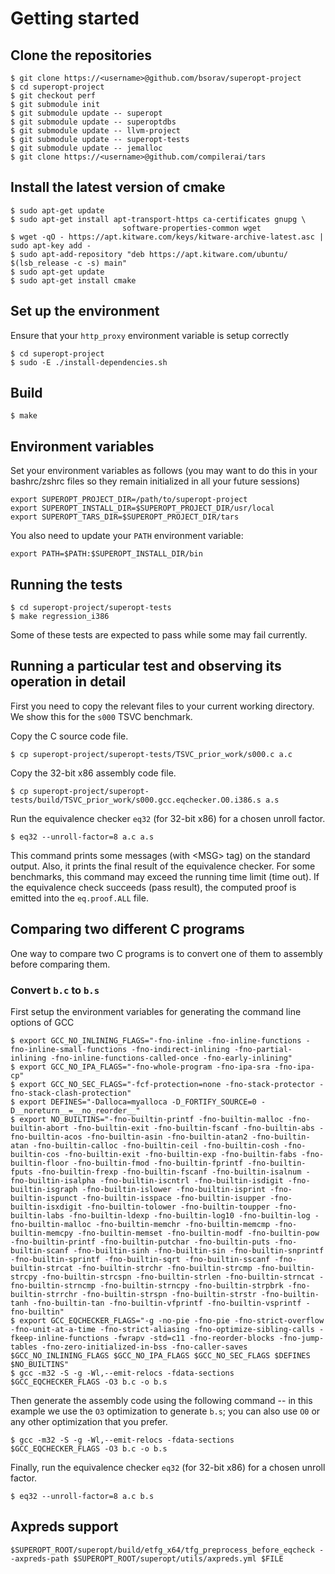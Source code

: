 # Getting started

## Clone the repositories
```
$ git clone https://<username>@github.com/bsorav/superopt-project
$ cd superopt-project
$ git checkout perf
$ git submodule init
$ git submodule update -- superopt
$ git submodule update -- superoptdbs
$ git submodule update -- llvm-project
$ git submodule update -- superopt-tests
$ git submodule update -- jemalloc
$ git clone https://<username>@github.com/compilerai/tars
```

## Install the latest version of cmake
```
$ sudo apt-get update
$ sudo apt-get install apt-transport-https ca-certificates gnupg \
                         software-properties-common wget
$ wget -qO - https://apt.kitware.com/keys/kitware-archive-latest.asc | sudo apt-key add -
$ sudo apt-add-repository "deb https://apt.kitware.com/ubuntu/ $(lsb_release -c -s) main"
$ sudo apt-get update
$ sudo apt-get install cmake
```

## Set up the environment
Ensure that your `http_proxy` environment variable is setup correctly
```
$ cd superopt-project
$ sudo -E ./install-dependencies.sh
```

## Build
```
$ make
```

## Environment variables
Set your environment variables as follows (you may want to do this in your bashrc/zshrc files so they remain initialized in all your future sessions)
```
export SUPEROPT_PROJECT_DIR=/path/to/superopt-project
export SUPEROPT_INSTALL_DIR=$SUPEROPT_PROJECT_DIR/usr/local
export SUPEROPT_TARS_DIR=$SUPEROPT_PROJECT_DIR/tars
```
You also need to update your `PATH` environment variable:
```
export PATH=$PATH:$SUPEROPT_INSTALL_DIR/bin
```

## Running the tests
```
$ cd superopt-project/superopt-tests
$ make regression_i386
```
Some of these tests are expected to pass while some may fail currently.

## Running a particular test and observing its operation in detail
First you need to copy the relevant files to your current working directory. We show this for the `s000` TSVC benchmark.

Copy the C source code file.
```
$ cp superopt-project/superopt-tests/TSVC_prior_work/s000.c a.c
```
Copy the 32-bit x86 assembly code file.
```
$ cp superopt-project/superopt-tests/build/TSVC_prior_work/s000.gcc.eqchecker.O0.i386.s a.s
```
Run the equivalence checker `eq32` (for 32-bit x86) for a chosen unroll factor.
```
$ eq32 --unroll-factor=8 a.c a.s
```
This command prints some messages (with &lt;MSG&gt; tag) on the standard output. Also, it prints the
final result of the equivalence checker.  For some benchmarks, this command may exceed the running
time limit (time out).  If the equivalence check succeeds (pass result), the computed proof is
emitted into the `eq.proof.ALL` file.

## Comparing two different C programs
One way to compare two C programs is to convert one of them to assembly before comparing them.

### Convert `b.c` to `b.s`
First setup the environment variables for generating the command line options of GCC
```
$ export GCC_NO_INLINING_FLAGS="-fno-inline -fno-inline-functions -fno-inline-small-functions -fno-indirect-inlining -fno-partial-inlining -fno-inline-functions-called-once -fno-early-inlining"
$ export GCC_NO_IPA_FLAGS="-fno-whole-program -fno-ipa-sra -fno-ipa-cp"
$ export GCC_NO_SEC_FLAGS="-fcf-protection=none -fno-stack-protector -fno-stack-clash-protection"
$ export DEFINES="-Dalloca=myalloca -D_FORTIFY_SOURCE=0 -D__noreturn__=__no_reorder__"
$ export NO_BUILTINS="-fno-builtin-printf -fno-builtin-malloc -fno-builtin-abort -fno-builtin-exit -fno-builtin-fscanf -fno-builtin-abs -fno-builtin-acos -fno-builtin-asin -fno-builtin-atan2 -fno-builtin-atan -fno-builtin-calloc -fno-builtin-ceil -fno-builtin-cosh -fno-builtin-cos -fno-builtin-exit -fno-builtin-exp -fno-builtin-fabs -fno-builtin-floor -fno-builtin-fmod -fno-builtin-fprintf -fno-builtin-fputs -fno-builtin-frexp -fno-builtin-fscanf -fno-builtin-isalnum -fno-builtin-isalpha -fno-builtin-iscntrl -fno-builtin-isdigit -fno-builtin-isgraph -fno-builtin-islower -fno-builtin-isprint -fno-builtin-ispunct -fno-builtin-isspace -fno-builtin-isupper -fno-builtin-isxdigit -fno-builtin-tolower -fno-builtin-toupper -fno-builtin-labs -fno-builtin-ldexp -fno-builtin-log10 -fno-builtin-log -fno-builtin-malloc -fno-builtin-memchr -fno-builtin-memcmp -fno-builtin-memcpy -fno-builtin-memset -fno-builtin-modf -fno-builtin-pow -fno-builtin-printf -fno-builtin-putchar -fno-builtin-puts -fno-builtin-scanf -fno-builtin-sinh -fno-builtin-sin -fno-builtin-snprintf -fno-builtin-sprintf -fno-builtin-sqrt -fno-builtin-sscanf -fno-builtin-strcat -fno-builtin-strchr -fno-builtin-strcmp -fno-builtin-strcpy -fno-builtin-strcspn -fno-builtin-strlen -fno-builtin-strncat -fno-builtin-strncmp -fno-builtin-strncpy -fno-builtin-strpbrk -fno-builtin-strrchr -fno-builtin-strspn -fno-builtin-strstr -fno-builtin-tanh -fno-builtin-tan -fno-builtin-vfprintf -fno-builtin-vsprintf -fno-builtin"
$ export GCC_EQCHECKER_FLAGS="-g -no-pie -fno-pie -fno-strict-overflow -fno-unit-at-a-time -fno-strict-aliasing -fno-optimize-sibling-calls -fkeep-inline-functions -fwrapv -std=c11 -fno-reorder-blocks -fno-jump-tables -fno-zero-initialized-in-bss -fno-caller-saves $GCC_NO_INLINING_FLAGS $GCC_NO_IPA_FLAGS $GCC_NO_SEC_FLAGS $DEFINES $NO_BUILTINS"
$ gcc -m32 -S -g -Wl,--emit-relocs -fdata-sections $GCC_EQCHECKER_FLAGS -O3 b.c -o b.s
```
Then generate the assembly code using the following command -- in this example we use the `O3` optimization to generate `b.s`; you can also use `O0` or any other optimization that you prefer.
```
$ gcc -m32 -S -g -Wl,--emit-relocs -fdata-sections $GCC_EQCHECKER_FLAGS -O3 b.c -o b.s
```
Finally, run the equivalence checker `eq32` (for 32-bit x86) for a chosen unroll factor.
```
$ eq32 --unroll-factor=8 a.c b.s
```

## Axpreds support
```
$SUPEROPT_ROOT/superopt/build/etfg_x64/tfg_preprocess_before_eqcheck --axpreds-path $SUPEROPT_ROOT/superopt/utils/axpreds.yml $FILE
```
